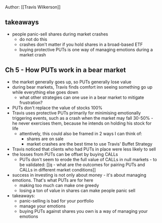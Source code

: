 Author: [[Travis Wilkerson]]

## takeaways

- people panic-sell shares during market crashes
	- do not do this
	- crashes don't matter if you hold shares in a broad-based ETF
	- buying protective PUTs is one way of managing emotions during a market crash

## Ch 5 - How PUTs work in a bear market

- the market generally goes up, so PUTs generally lose value
- during bear markets, Travis finds comfort inn seeing something go up while everything else goes down
	- what other strategies can one use in a bear market to mitigate frustration?
- PUTs don't replace the value of stocks 100%
- Travis uses protective PUTs primarily for minimising emotionally triggering events, such as a crash when the market may fall 30-50% - he never exercises them, because he intends on holding his stock for life
	- attentively, this could also be framed in 2 ways I can think of:
		- shares are on sale
		- market crashes are the best time to use Travis' Buffet Strategy
- Travis noticed that clients who had PUTs in place were less likely to sell
- the losses from PUTs can be offset by buying CALLs
	- PUTs don't seem to erode the full value of CALLs in null markets - to be validated: [[q - what are the outcomes for pairing PUTs and CALLs in different market conditions]]
- success in investing is not only about money - it's about managing emotions. That's what PUTs are for here
	- making too much can make one greedy
	- losing a ton of value in shares can make people panic sell
- takeaways:
	- panic-selling is bad for your portfolio
	- manage your emotions
	- buying PUTs against shares you own is a way of managing your emotions